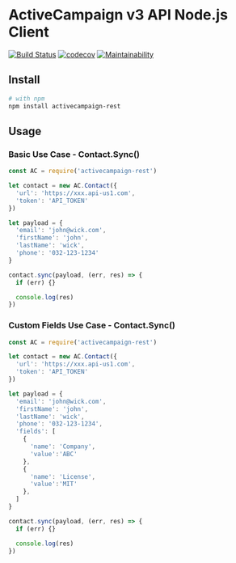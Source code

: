 # ActiveCampaign v3 API Node.js Client

[![Build Status](https://travis-ci.com/android86/activecampaign.svg?branch=master)](https://travis-ci.com/android86/activecampaign)
[![codecov](https://codecov.io/gh/android86/activecampaign/branch/master/graph/badge.svg)](https://codecov.io/gh/android86/activecampaign)
[![Maintainability](https://api.codeclimate.com/v1/badges/3021111943dd84108367/maintainability)](https://codeclimate.com/github/android86/activecampaign/maintainability)

## Install

```bash
# with npm
npm install activecampaign-rest
```

## Usage

### Basic Use Case - Contact.Sync()

``` js
const AC = require('activecampaign-rest')

let contact = new AC.Contact({
  'url': 'https://xxx.api-us1.com',
  'token': 'API_TOKEN'
})

let payload = {
  'email': 'john@wick.com',
  'firstName': 'john',
  'lastName': 'wick',
  'phone': '032-123-1234'
}

contact.sync(payload, (err, res) => {
  if (err) {}

  console.log(res)
})
```

### Custom Fields Use Case - Contact.Sync()

``` js
const AC = require('activecampaign-rest')

let contact = new AC.Contact({
  'url': 'https://xxx.api-us1.com',
  'token': 'API_TOKEN'
})

let payload = {
  'email': 'john@wick.com',
  'firstName': 'john',
  'lastName': 'wick',
  'phone': '032-123-1234',
  'fields': [
    {
      'name': 'Company',
      'value':'ABC'
    },
    {
      'name': 'License',
      'value':'MIT'
    },
  ]
}

contact.sync(payload, (err, res) => {
  if (err) {}

  console.log(res)
})
```
